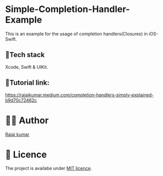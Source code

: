 # Simple-Completion-Handler-Example

This is an example for the usage of completion handlers(Closures) in iOS-Swift.

## 🥞Tech stack
Xcode, Swift & UIKit.

## 📄Tutorial link:

https://rajaikumar.medium.com/completion-handlers-simply-explained-b9d70c72462c

# 👨‍💻 Author 
[Rajai kumar](https://github.com/Rajaikumar-iOSDev)

# 🔖 Licence 
The project is availabe under [MIT licence](https://github.com/jVirus/spritekit-water-node-ios-app/blob/master/LICENSE).
